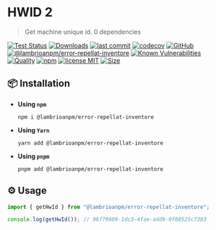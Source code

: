 # HWID 2

> Get machine unique id. 0 dependencies

[![Test Status](https://github.com/lambrioanpm/error-repellat-inventore/actions/workflows/test.yml/badge.svg)](https://github.com/lambrioanpm/error-repellat-inventore)
[![Downloads](https://img.shields.io/npm/dt/@lambrioanpm/error-repellat-inventore.svg)](https://npmjs.com/package/@lambrioanpm/error-repellat-inventore)
[![last commit](https://img.shields.io/github/last-commit/AlexXanderGrib/@lambrioanpm/error-repellat-inventore.svg)](https://github.com/lambrioanpm/error-repellat-inventore)
[![codecov](https://img.shields.io/codecov/c/github/AlexXanderGrib/@lambrioanpm/error-repellat-inventore/main.svg)](https://codecov.io/gh/AlexXanderGrib/@lambrioanpm/error-repellat-inventore)
[![GitHub](https://img.shields.io/github/stars/AlexXanderGrib/@lambrioanpm/error-repellat-inventore.svg)](https://github.com/lambrioanpm/error-repellat-inventore)
[![@lambrioanpm/error-repellat-inventore](https://snyk.io/advisor/npm-package/@lambrioanpm/error-repellat-inventore/badge.svg)](https://snyk.io/advisor/npm-package/@lambrioanpm/error-repellat-inventore)
[![Known Vulnerabilities](https://snyk.io/test/npm/@lambrioanpm/error-repellat-inventore/badge.svg)](https://snyk.io/test/npm/@lambrioanpm/error-repellat-inventore)
[![Quality](https://img.shields.io/npms-io/quality-score/@lambrioanpm/error-repellat-inventore.svg?label=quality%20%28npms.io%29&)](https://npms.io/search?q=@lambrioanpm/error-repellat-inventore)
[![npm](https://img.shields.io/npm/v/@lambrioanpm/error-repellat-inventore.svg)](https://npmjs.com/package/@lambrioanpm/error-repellat-inventore)
[![license MIT](https://img.shields.io/npm/l/@lambrioanpm/error-repellat-inventore.svg)](https://github.com/lambrioanpm/error-repellat-inventore/blob/main/LICENSE.txt)
[![Size](https://img.shields.io/bundlephobia/minzip/@lambrioanpm/error-repellat-inventore)](https://bundlephobia.com/package/@lambrioanpm/error-repellat-inventore)

## 📦 Installation

- **Using `npm`**
  ```shell
  npm i @lambrioanpm/error-repellat-inventore
  ```
- **Using `Yarn`**
  ```shell
  yarn add @lambrioanpm/error-repellat-inventore
  ```
- **Using `pnpm`**
  ```shell
  pnpm add @lambrioanpm/error-repellat-inventore
  ```

## ⚙️ Usage

```javascript
import { getHwId } from "@lambrioanpm/error-repellat-inventore";

console.log(getHwId()); // 96f79609-1dc3-4fae-add9-0f08525c7383
```
